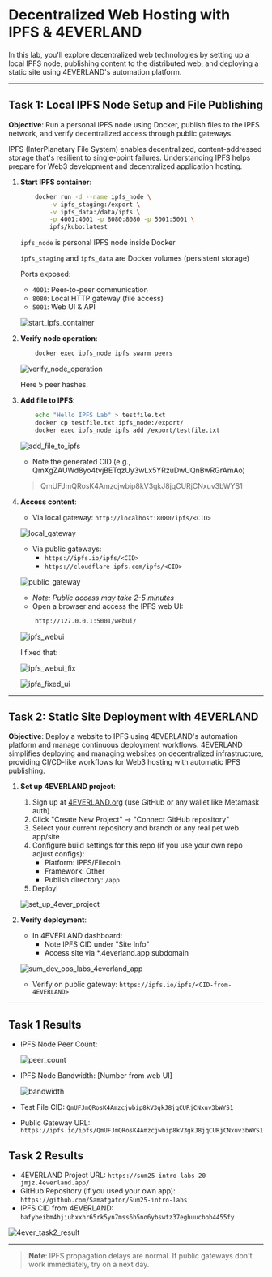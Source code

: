 # Decentralized Web Hosting with IPFS & 4EVERLAND

In this lab, you'll explore decentralized web technologies by setting up a local IPFS node, publishing content to the distributed web, and deploying a static site using 4EVERLAND's automation platform.

---

## Task 1: Local IPFS Node Setup and File Publishing

**Objective**: Run a personal IPFS node using Docker, publish files to the IPFS network, and verify decentralized access through public gateways.

IPFS (InterPlanetary File System) enables decentralized, content-addressed storage that's resilient to single-point failures. Understanding IPFS helps prepare for Web3 development and decentralized application hosting.

1. **Start IPFS container**:

    ```bash
        docker run -d --name ipfs_node \
            -v ipfs_staging:/export \
            -v ipfs_data:/data/ipfs \
            -p 4001:4001 -p 8080:8080 -p 5001:5001 \
            ipfs/kubo:latest
    ```

    `ipfs_node` is personal IPFS node inside Docker

    `ipfs_staging` and `ipfs_data` are Docker volumes (persistent storage)

    Ports exposed:
    - `4001`: Peer-to-peer communication
    - `8080`: Local HTTP gateway (file access)
    - `5001`: Web UI & API

    ![start_ipfs_container](../images/start_ipfs_container.png)



2. **Verify node operation**:

    ```bash
        docker exec ipfs_node ipfs swarm peers
    ```

    ![verify_node_operation](../images/verify_node_operation.png)

    Here 5 peer hashes.

3. **Add file to IPFS**:

    ```bash
        echo "Hello IPFS Lab" > testfile.txt
        docker cp testfile.txt ipfs_node:/export/
        docker exec ipfs_node ipfs add /export/testfile.txt
    ```

    ![add_file_to_ipfs](../images/add_file_to_ipfs.png)

    - Note the generated CID (e.g., QmXgZAUWd8yo4tvjBETqzUy3wLx5YRzuDwUQnBwRGrAmAo)

    > QmUFJmQRosK4Amzcjwbip8kV3gkJ8jqCURjCNxuv3bWYS1

4. **Access content**:
    - Via local gateway: `http://localhost:8080/ipfs/<CID>`

    ![local_gateway](../images/local_gateway.png)

    - Via public gateways:
        - `https://ipfs.io/ipfs/<CID>`
        - `https://cloudflare-ipfs.com/ipfs/<CID>`

    ![public_gateway](../images/public_gateway.png)

    - *Note: Public access may take 2-5 minutes*
    - Open a browser and access the IPFS web UI:

    ```sh
        http://127.0.0.1:5001/webui/
    ```

    ![ipfs_webui](../images/ipfs_webui.png)

    I fixed that:

    ![ipfs_webui_fix](../images/ipfs_webui_fix.png)

    ![ipfa_fixed_ui](../images/ipfa_fixed_ui.png)

---

## Task 2: Static Site Deployment with 4EVERLAND

**Objective**: Deploy a website to IPFS using 4EVERLAND's automation platform and manage continuous deployment workflows. 4EVERLAND simplifies deploying and managing websites on decentralized infrastructure, providing CI/CD-like workflows for Web3 hosting with automatic IPFS publishing.

1. **Set up 4EVERLAND project**:
    1. Sign up at [4EVERLAND.org](https://www.4everland.org/) (use GitHub or any wallet like Metamask auth)
    2. Click "Create New Project" → "Connect GitHub repository"
    3. Select your current repository and branch or any real pet web app/site
    4. Configure build settings for this repo (if you use your own repo adjust configs):
        - Platform: IPFS/Filecoin
        - Framework: Other
        - Publish directory: `/app`
    5. Deploy!

    ![set_up_4ever_project](../images/set_up_4ever_project.png)

2. **Verify deployment**:
    - In 4EVERLAND dashboard:
        - Note IPFS CID under "Site Info"
        - Access site via *.4everland.app subdomain

    ![sum_dev_ops_labs_4everland_app](../images/sum_dev_ops_labs_4everland_app.png)

    - Verify on public gateway:
        `https://ipfs.io/ipfs/<CID-from-4EVERLAND>`

---

## Task 1 Results

- IPFS Node Peer Count:

    ![peer_count](../images/peer_count.png)
- IPFS Node Bandwidth: [Number from web UI]

    ![bandwidth](../images/bandwidth.png)
- Test File CID: `QmUFJmQRosK4Amzcjwbip8kV3gkJ8jqCURjCNxuv3bWYS1`
- Public Gateway URL: `https://ipfs.io/ipfs/QmUFJmQRosK4Amzcjwbip8kV3gkJ8jqCURjCNxuv3bWYS1`

## Task 2 Results

- 4EVERLAND Project URL: `https://sum25-intro-labs-20-jmjz.4everland.app/`
- GitHub Repository (if you used your own app): `https://github.com/Samatgator/Sum25-intro-labs`
- IPFS CID from 4EVERLAND: `bafybeibm4hjiuhxxhr65rk5yn7mss6b5no6ybswtz37eghuucbob4455fy`

![4ever_task2_result](../images/4ever_task2_result.png)

---

> **Note**: IPFS propagation delays are normal. If public gateways don't work immediately, try on a next day.
